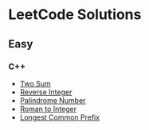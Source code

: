# LeetCode Solutions

<h2>Easy</h2>
<h3>C++</h3>
<ul>
    <li>
        <a href="https://leetcode.com/problems/two-sum" target="_blank">
            Two Sum
        </a>
    </li>
    <li>
        <a href="https://leetcode.com/problems/reverse-integer" target="_blank">
            Reverse Integer
        </a>
    </li>
    <li>
        <a href="https://leetcode.com/problems/palindrome-number" target="_blank">
            Palindrome Number
        </a>
    </li>
    <li>
        <a href="https://leetcode.com/problems/roman-to-integer" target="_blank">
            Roman to Integer
        </a>
    </li>
    <li>
        <a href="https://leetcode.com/problems/longest-common-prefix" target="_blank">
            Longest Common Prefix
        </a>
    </li>
</ul>
